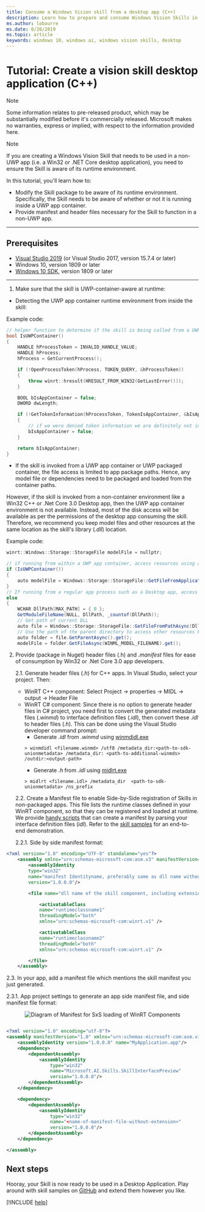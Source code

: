 ```yaml
---
title: Consume a Windows Vision skill from a desktop app (C++)
description: Learn how to prepare and consume Windows Vision Skills in a desktop application (non-UWP).
ms.author: lobourre
ms.date: 8/26/2019
ms.topic: article
keywords: windows 10, windows ai, windows vision skills, desktop
---
```


# Tutorial: Create a vision skill desktop application (C++)

> [!NOTE]
> Some information relates to pre-released product, which may be substantially modified before it's commercially released. Microsoft makes no warranties, express or implied, with respect to the information provided here.

> [!NOTE]
> If you are creating a Windows Vision Skill that needs to be used in a non-UWP app (i.e. a Win32 or .NET Core desktop application), you need to ensure the Skill is aware of its runtime environment.

In this tutorial, you'll learn how to:

- Modify the Skill package to be aware of its runtime environment. Specifically, the Skill needs to be aware of whether or not it is running inside a UWP app container.
- Provide manifest and header files necessary for the Skill to function in a non-UWP app.

---

## Prerequisites

- [Visual Studio 2019](https://visualstudio.microsoft.com/downloads/) (or Visual Studio 2017, version 15.7.4 or later)
- Windows 10, version 1809 or later
- [Windows 10 SDK](https://developer.microsoft.com/windows/downloads/windows-10-sdk), version 1809 or later

---

1. Make sure that the skill is UWP-container-aware at runtime:

- Detecting the UWP app container runtime environment from inside the skill:

Example code:

```cpp
// helper function to determine if the skill is being called from a UWP app container or not.
bool IsUWPContainer()
{
    HANDLE hProcessToken = INVALID_HANDLE_VALUE;
    HANDLE hProcess;
    hProcess = GetCurrentProcess();

    if (!OpenProcessToken(hProcess, TOKEN_QUERY, &hProcessToken))
    {
        throw winrt::hresult(HRESULT_FROM_WIN32(GetLastError()));
    }

    BOOL bIsAppContainer = false;
    DWORD dwLength;

    if (!GetTokenInformation(hProcessToken, TokenIsAppContainer, &bIsAppContainer, sizeof(bIsAppContainer), &dwLength))
    {
        // if we were denied token information we are definitely not in an app container.
        bIsAppContainer = false;
    }

    return bIsAppContainer;
}
```

- If the skill is invoked from a UWP app container or UWP packaged container, the file access is limited to app package paths. Hence, any model file or dependencies need to be packaged and loaded from the container paths.

However, if the skill is invoked from a non-container environment like a Win32 C++ or .Net Core 3.0 Desktop app, then the UWP app container environment is not available. Instead, most of the disk access will be available as per the permissions of the desktop app consuming the skill. Therefore, we recommend you keep model files and other resources at the same location as the skill's library (*.dll*) location.

Example code:

```csharp
winrt::Windows::Storage::StorageFile modelFile = nullptr;

// if running from within a UWP app container, access resources using a URI relative to its path
if (IsUWPContainer())
{
    auto modelFile = Windows::Storage::StorageFile::GetFileFromApplicationUriAsync(Windows::Foundation::Uri(L"ms-appx:///Contoso.FaceSentimentAnalyzer/" + WINML_MODEL_FILENAME)).get();
}
// If running from a regular app process such as a Desktop app, access resources using the full system path
else
{
    WCHAR DllPath[MAX_PATH] = { 0 };
    GetModuleFileName(NULL, DllPath, _countof(DllPath));
    // Get path of current DLL
    auto file = Windows::Storage::StorageFile::GetFileFromPathAsync(DllPath).get();
    // Use the path of the parent directory to access other resources bundled with the DLL
    auto folder = file.GetParentAsync().get();
    modelFile = folder.GetFileAsync(WINML_MODEL_FILENAME).get();
```

2. Provide (package in Nuget) header files  (.h) and *.manifest* files for ease of consumption by Win32 or .Net Core 3.0 app developers.

    2.1. Generate header files (*.h*) for C++ apps.
In Visual Studio, select your project. Then:
    - WinRT C++ component: Select Project -> properties -> MIDL -> output -> Header File
    - WinRT C# component: Since there is no option to generate header files in C# project, you need first to convert the generated metadata files (*.winmd*) to interface definition files (*.idl*), then convert these *.idl* to header files (*.h*). This can be done using the  Visual Studio developer command prompt:
      - Generate *.idl* from *.winmd* using [winmdidl.exe](/cpp/cppcx/wrl/use-winmdidl-and-midlrt-to-create-h-files-from-windows-metadata?view=vs-2019)
      ```
      > winmdidl <filename.winmd> /utf8 /metadata_dir:<path-to-sdk-unionmetadata> /metadata_dir: <path-to-additional-winmds> /outdir:<output-path>
      ```
      - Generate *.h* from *.idl* using [midlrt.exe](/windows/win32/midl/midlrt-and-windows-runtime-components)
      ```
      > midlrt <filename.idl> /metadata_dir  <path-to-sdk-unionmetadata> /ns_prefix
      ```

    2.2. Create a Manifest file to enable Side-by-Side registration of Skills in non-packaged apps. This file lists the runtime classes defined in your WinRT component, so that they can be registered and loaded at runtime. We provide [handy scripts](https://github.com/microsoft/WindowsVisionSkillsPreview/blob/master/samples/Scripts/genSxSManifest.ps1) that can create a manifest by parsing your interface definition files (*idl*). Refer to the [skill samples](https://github.com/microsoft/WindowsVisionSkillsPreview/tree/master/samples/SentimentAnalyzerCustomSkill) for an end-to-end demonstration.


    2.2.1. Side by side manifest format:

```xml
<?xml version="1.0" encoding="UTF-8" standalone="yes"?>
    <assembly xmlns="urn:schemas-microsoft-com:asm.v3" manifestVersion="1.0">
        <assemblyIdentity
        type="win32"
        name="manifest Identityname, preferably same as dll name without extension and same as filename of this manifest"
        version="1.0.0.0"/>

        <file name="dll name of the skill component, including extension">

            <activatableClass
            name="runtimeclassname1"
            threadingModel="both"
            xmlns="urn:schemas-microsoft-com:winrt.v1" />

            <activatableClass
            name="runtimeclassname2"
            threadingModel="both"
            xmlns="urn:schemas-microsoft-com:winrt.v1" />

        </file>
    </assembly>
```

2.3. In your app, add a manifest file which mentions the skill manifest you just generated.

2.3.1. App project settings to generate an app side manifest file, and side manifest file format:
<div style="text-align:center" markdown="1">

![Diagram of Manifest for SxS loading of WinRT Components](../images/vision-skills-manifest.png)

</div>

```xml

<?xml version="1.0" encoding="utf-8"?>
<assembly manifestVersion="1.0" xmlns="urn:schemas-microsoft-com:asm.v1">
    <assemblyIdentity version="1.0.0.0" name="MyApplication.app"/>
    <dependency>
        <dependentAssembly>
            <assemblyIdentity
                type="win32"
                name="Microsoft.AI.Skills.SkillInterfacePreview"
                version="1.0.0.0"/>
        </dependentAssembly>
    </dependency>

    <dependency>
        <dependentAssembly>
            <assemblyIdentity
                type="win32"
                name="<name-of-manifest-file-without-extension>"
                version="1.0.0.0"/>
        </dependentAssembly>
    </dependency>

</assembly>
```

## Next steps

Hooray, your Skill is now ready to be used in a Desktop Application. Play around with skill samples on [GitHub](https://github.com/microsoft/WindowsVisionSkillsPreview/tree/master/samples) and extend them however you like.

[!INCLUDE [help](../includes/get-help-vision.md)]

